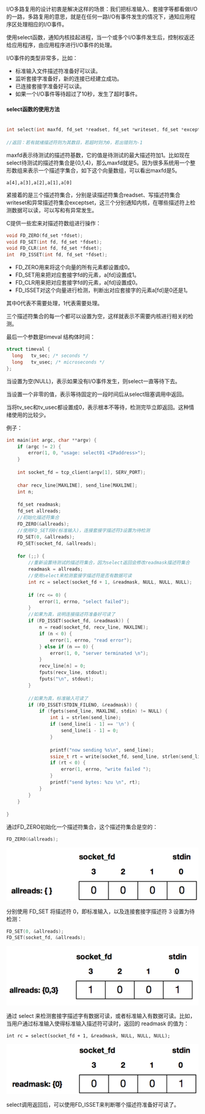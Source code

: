 I/O多路复用的设计初衷是解决这样的场景：我们把标准输入、套接字等都看做I/O的一路，多路复用的意思，就是在任何一路I/O有事件发生的情况下，通知应用程序区处理相应的I/O事件。

使用select函数，通知内核挂起进程，当一个或多个I/O事件发生后，控制权返还给应用程序，由应用程序进行I/O事件的处理。

I/O事件的类型非常多，比如：

* 标准输入文件描述符准备好可以读。
* 监听套接字准备好，新的连接已经建立成功。
* 已连接套接字准备好可以读。
* 如果一个I/O事件等待超过了10秒，发生了超时事件。

#### select函数的使用方法

```c

int select(int maxfd, fd_set *readset, fd_set *writeset, fd_set *exceptset, const struct timeval *timeout);

//返回：若有就绪描述符则为其数目，若超时则为0，若出错则为-1
```

maxfd表示待测试的描述符基数，它的值是待测试的最大描述符加1。比如现在select待测试的描述符集合是{0,1,4}，那么maxfd就是5。因为很多系统用一个整形数组来表示一个描述字集合，如下这个向量数组，可以看出maxfd是5。

```
a[4],a[3],a[2],a[1],a[0]
```

紧接着的是三个描述符集合，分别是读描述符集合readset、写描述符集合writeset和异常描述符集合exceptset，这三个分别通知内核，在哪些描述符上检测数据可以读，可以写和有异常发生。

C提供一些宏来对描述符数组进行操作：

```c
void FD_ZERO(fd_set *fdset);　　　　　　
void FD_SET(int fd, fd_set *fdset);　　
void FD_CLR(int fd, fd_set *fdset);　　　
int  FD_ISSET(int fd, fd_set *fdset);
```

* FD_ZERO用来将这个向量的所有元素都设置成0。
* FD_SET用来把对应套接字fd的元素，a[fd]设置成1。
* FD_CLR用来把对应套接字fd的元素，a[fd]设置成0。
* FD_ISSET对这个向量进行检测，判断出对应套接字的元素a[fd]是0还是1。

其中0代表不需要处理，1代表需要处理。

三个描述符集合的每一个都可以设置为空，这样就表示不需要内核进行相关的检测。

最后一个参数是timeval 结构体时间：

```c
struct timeval {
  long   tv_sec; /* seconds */
  long   tv_usec; /* microseconds */
};
```

当设置为空(NULL)，表示如果没有I/O事件发生，则select一直等待下去。

当设置一个非零的值，表示等待固定的一段时间后从select阻塞调用中返回。

当将tv_sec和tv_usec都设置成0，表示根本不等待，检测完毕立即返回。这种情绪使用的比较少。

例子：

```c
int main(int argc, char **argv) {
    if (argc != 2) {
        error(1, 0, "usage: select01 <IPaddress>");
    }
    
    int socket_fd = tcp_client(argv[1], SERV_PORT);
    
    char recv_line[MAXLINE], send_line[MAXLINE];
    int n;
    
    fd_set readmask;
    fd_set allreads;
    //初始化描述符集合
    FD_ZERO(&allreads);
    //使用FD_SET将0(标准输入)，连接套接字描述符3设置为待检测
    FD_SET(0, &allreads);
    FD_SET(socket_fd, &allreads);
    
    for (;;) {
        //重新设置待测试的描述符集合，因为select返回会修改readmask描述符集合
        readmask = allreads;
        //使用select来检测套接字描述符是否有数据可读
        int rc = select(socket_fd + 1, &readmask, NULL, NULL, NULL);
        
        if (rc <= 0) {
            error(1, errno, "select failed");
        }
        //如果为真，说明连接描述符准备好可读了
        if (FD_ISSET(socket_fd, &readmask)) {
            n = read(socket_fd, recv_line, MAXLINE);
            if (n < 0) {
                error(1, errno, "read error");
            } else if (n == 0) {
                error(1, 0, "server terminated \n");
            }
            recv_line[n] = 0;
            fputs(recv_line, stdout);
            fputs("\n", stdout);
        }
        
        //如果为真，标准输入可读了
        if (FD_ISSET(STDIN_FILENO, &readmask)) {
            if (fgets(send_line, MAXLINE, stdin) != NULL) {
                int i = strlen(send_line);
                if (send_line[i - 1] == '\n') {
                    send_line[i - 1] = 0;
                }
                
                printf("now sending %s\n", send_line);
                ssize_t rt = write(socket_fd, send_line, strlen(send_line));
                if (rt < 0) {
                    error(1, errno, "write failed ");
                }
                printf("send bytes: %zu \n", rt);
            }
        }
    }
    
}
```

通过FD_ZERO初始化一个描述符集合，这个描述符集合是空的：

```c
FD_ZERO(&allreads);
```

![](../images/cs/cs6/29.png)

分别使用 FD_SET 将描述符 0，即标准输入，以及连接套接字描述符 3 设置为待检测：

```c
FD_SET(0, &allreads);
FD_SET(socket_fd, &allreads);
```

![](../images/cs/cs6/30.png)

通过 select 来检测套接字描述字有数据可读，或者标准输入有数据可读。比如，当用户通过标准输入使得标准输入描述符可读时，返回的 readmask 的值为：

```
int rc = select(socket_fd + 1, &readmask, NULL, NULL, NULL);
```

![](../images/cs/cs6/31.png)

select调用返回后，可以使用FD_ISSET来判断哪个描述符准备好可读了。